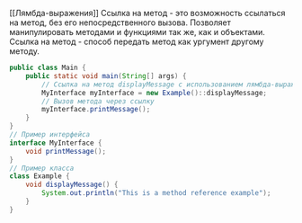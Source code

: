 [[Лямбда-выражения]]
Ссылка на метод - это возможность ссылаться на метод, без его непосредственного вызова.
Позволяет манипулировать методами и функциями так же, как и объектами.
Ссылка на метод - способ передать метод как ургумент другому методу.

```java
public class Main {  
    public static void main(String[] args) {  
        // Ссылка на метод displayMessage с использованием лямбда-выражения  
        MyInterface myInterface = new Example()::displayMessage;  
        // Вызов метода через ссылку  
        myInterface.printMessage();  
    }  
}  
// Пример интерфейса  
interface MyInterface {  
    void printMessage();  
}  
// Пример класса  
class Example {  
    void displayMessage() {  
        System.out.println("This is a method reference example");  
    }  
}
```